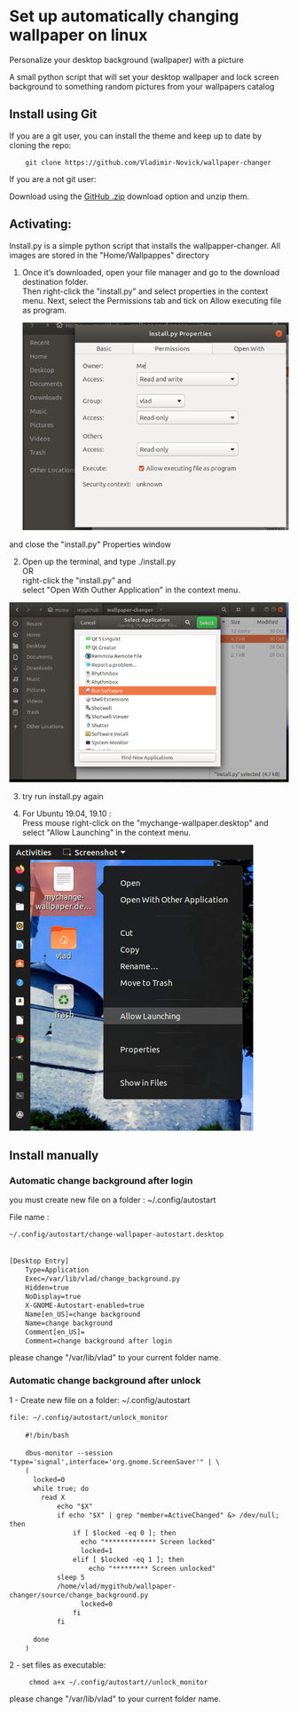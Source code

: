 # Set up automatically changing wallpaper on linux
Personalize your desktop background (wallpaper) with a picture

A small python script that will set your desktop wallpaper and lock screen background to something random pictures from your wallpapers catalog


## Install using Git

If you are a git user, you can install the theme and keep up to date by cloning the repo:

		git clone https://github.com/Vladimir-Novick/wallpaper-changer

If you are a not git user:

  Download using the [GitHub .zip](https://github.com/Vladimir-Novick/wallpaper-changer/archive/master.zip) download option and unzip them.

## Activating: 

Install.py is a simple python script that installs the wallpapper-changer.
All images are stored in the "Home/Wallpappes" directory

1) Once it’s downloaded, open your file manager and go to the download destination folder.    
Then right-click the "install.py" and select properties in the context menu.
Next, select the Permissions tab and tick on Allow executing file as program.  

   ![check permissions](/img/permissions.png)
   
and close the "install.py" Properties window
 

2) Open up the terminal, and type ./install.py   
 OR   
 right-click the "install.py" and   
  select "Open With Outher Application" in the context menu.
  
 ![run installer](/img/run_install.png)

3) try run install.py again

4) For Ubuntu 19.04, 19.10 :  
 Press mouse right-click on the "mychange-wallpaper.desktop" and select "Allow Launching" in the context menu.
 
![run installer](/img/allow_launching.png)



## Install manually

### Automatic change background after login

you must create new file on a folder : ~/.config/autostart

File name :
    
	~/.config/autostart/change-wallpaper-autostart.desktop


	[Desktop Entry]
		Type=Application
		Exec=/var/lib/vlad/change_background.py
		Hidden=true
		NoDisplay=true
		X-GNOME-Autostart-enabled=true
		Name[en_US]=change background
		Name=change background
		Comment[en_US]=
		Comment=change background after login

please change "/var/lib/vlad" to your current folder name.

### Automatic change background after unlock

1 - Create new file on a folder: ~/.config/autostart
     

    file: ~/.config/autostart/unlock_monitor

        #!/bin/bash

        dbus-monitor --session "type='signal',interface='org.gnome.ScreenSaver'" | \
        (
          locked=0
          while true; do
            read X
                echo "$X"
                if echo "$X" | grep "member=ActiveChanged" &> /dev/null; then
                    if [ $locked -eq 0 ]; then
                      echo "************* Screen locked"
                      locked=1
                    elif [ $locked -eq 1 ]; then
                        echo "********* Screen unlocked"
                sleep 5
                /home/vlad/mygithub/wallpaper-changer/source/change_background.py
                      locked=0
                    fi
                fi

          done
        )

2  - set files as executable:

			
		 chmod a+x ~/.config/autostart//unlock_monitor
			

please change "/var/lib/vlad" to your current folder name.








  


